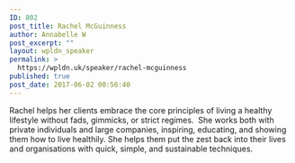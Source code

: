 ```yaml
---
ID: 802
post_title: Rachel McGuinness
author: Annabelle W
post_excerpt: ""
layout: wpldn_speaker
permalink: >
  https://wpldn.uk/speaker/rachel-mcguinness
published: true
post_date: 2017-06-02 00:56:40
---
```

Rachel helps her clients embrace the core principles of living a healthy lifestyle without fads, gimmicks, or strict regimes.  She works both with private individuals and large companies, inspiring, educating, and showing them how to live healthily. She helps them put the zest back into their lives and organisations with quick, simple, and sustainable techniques.